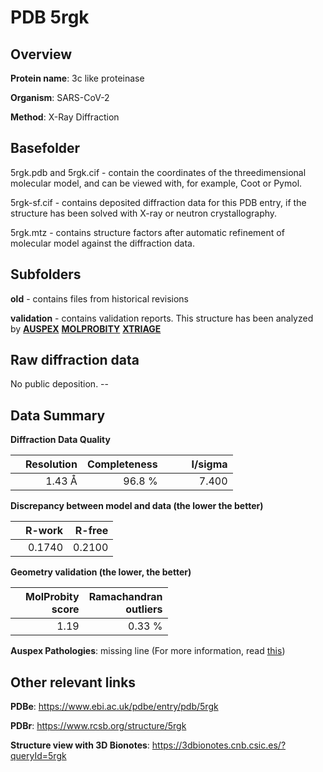 # PDB 5rgk

## Overview

**Protein name**: 3c like proteinase

**Organism**: SARS-CoV-2

**Method**: X-Ray Diffraction

## Basefolder

5rgk.pdb and 5rgk.cif - contain the coordinates of the threedimensional molecular model, and can be viewed with, for example, Coot or Pymol.

5rgk-sf.cif - contains deposited diffraction data for this PDB entry, if the structure has been solved with X-ray or neutron crystallography.

5rgk.mtz - contains structure factors after automatic refinement of molecular model against the diffraction data.

## Subfolders



**old** - contains files from historical revisions

**validation** - contains validation reports. This structure has been analyzed by [**AUSPEX**](https://github.com/thorn-lab/coronavirus_structural_task_force/tree/master/pdb/3c_like_proteinase/SARS-CoV-2/5rgk/validation/auspex)  [**MOLPROBITY**](https://github.com/thorn-lab/coronavirus_structural_task_force/tree/master/pdb/3c_like_proteinase/SARS-CoV-2/5rgk/validation/molprobity) [**XTRIAGE**](https://github.com/thorn-lab/coronavirus_structural_task_force/blob/master/pdb/3c_like_proteinase/SARS-CoV-2/5rgk/validation/Xtriage_output.log) 

## Raw diffraction data

No public deposition. --<br> 

## Data Summary
**Diffraction Data Quality**

|   | Resolution | Completeness| I/sigma |
|---|-------------:|----------------:|--------------:|
|   |1.43 Å|96.8  %|<img width=50/>7.400|

**Discrepancy between model and data (the lower the better)**

|   | **R-work**| **R-free**   
|---|-------------:|----------------:|           
||  0.1740|  0.2100|

**Geometry validation (the lower, the better)**

|   |**MolProbity<br>score**| **Ramachandran<br>outliers** 
|---|-------------:|----------------:|
||  1.19|  0.33 %|

**Auspex Pathologies**: missing line (For more information, read [this](https://github.com/thorn-lab/coronavirus_structural_task_force/blob/master/pdb/3c_like_proteinase/SARS-CoV-2/5rgk/validation/auspex/5rgk_auspex_comments.txt))

 



## Other relevant links 
**PDBe**:  https://www.ebi.ac.uk/pdbe/entry/pdb/5rgk
 
**PDBr**: https://www.rcsb.org/structure/5rgk 

**Structure view with 3D Bionotes**: https://3dbionotes.cnb.csic.es/?queryId=5rgk

